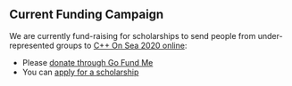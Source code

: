 ## Current Funding Campaign

We are currently fund-raising for scholarships to send people from under-represented groups to [C++ On Sea 2020 online](https://cpponsea.uk):

* Please [donate through Go Fund Me](https://www.gofundme.com/f/includecamp-c-on-sea-2020-scholarship-funding)
* You can [apply for a scholarship](https://richardchandler590561.typeform.com/to/hRSPYk)
